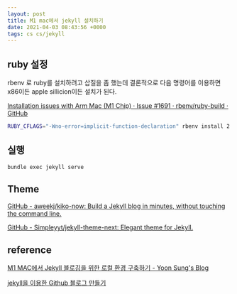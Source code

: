 ```yaml
---
layout: post
title: M1 mac에서 jekyll 설치하기
date: 2021-04-03 08:43:56 +0000
tags: cs cs/jekyll 
---
```


## ruby 설정
rbenv 로 ruby를 설치하려고 삽질을 좀 했는데 결론적으로 다음 명령어를 이용하면 x86이든 apple sillicion이든 설치가 된다.

[Installation issues with Arm Mac (M1 Chip) · Issue #1691 · rbenv/ruby-build · GitHub](https://github.com/rbenv/ruby-build/issues/1691)
```bash
RUBY_CFLAGS="-Wno-error=implicit-function-declaration" rbenv install 2.5.8
```

## 실행
```bash
bundle exec jekyll serve
```


## Theme
[GitHub - aweekj/kiko-now: Build a Jekyll blog in minutes, without touching the command line.](https://github.com/AWEEKJ/kiko-now)

[GitHub - Simpleyyt/jekyll-theme-next: Elegant theme for Jekyll.](https://github.com/simpleyyt/jekyll-theme-next)

## reference
[M1 MAC에서 Jekyll 블로깅을 위한 로컬 환경 구축하기 - Yoon Sung's Blog](https://unluckyjung.github.io/develop-setting/2021/01/20/Mac-Jekyll-Setting/)

[jekyll을 이용한 Github 블로그 만들기](http://labs.brandi.co.kr/2018/05/14/chunbs.html)